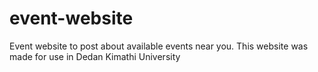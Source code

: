 # event-website
Event website to post about available events near you. This website was made for use in Dedan Kimathi University 
